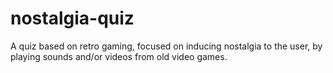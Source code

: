 # nostalgia-quiz

A quiz based on retro gaming, focused on inducing nostalgia to the user, by playing sounds and/or videos from old video games.
